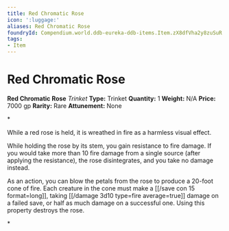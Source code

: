 ```yaml
---
title: Red Chromatic Rose
icon: ':luggage:'
aliases: Red Chromatic Rose
foundryId: Compendium.world.ddb-eureka-ddb-items.Item.zX8dfVha2y8zuSuR
tags:
- Item
---
```


# Red Chromatic Rose

**Red Chromatic Rose**
_Trinket_
**Type:** Trinket
**Quantity:** 1
**Weight:** N/A
**Price:** 7000 gp
**Rarity:** Rare
**Attunement:** None

*<p>While a red rose is held, it is wreathed in fire as a harmless visual effect.

While holding the rose by its stem, you gain resistance to fire damage. If you would take more than 10 fire damage from a single source (after applying the resistance), the rose disintegrates, and you take no damage instead.

As an action, you can blow the petals from the rose to produce a 20-foot cone of fire. Each creature in the cone must make a [[/save con 15 format=long]], taking  [[/damage 3d10 type=fire average=true]] damage on a failed save, or half as much damage on a successful one. Using this property destroys the rose.</p>*